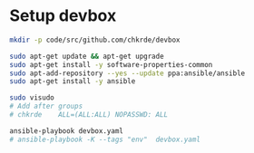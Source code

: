 # Setup devbox

```bash
mkdir -p code/src/github.com/chkrde/devbox
```

```bash
sudo apt-get update && apt-get upgrade
sudo apt-get install -y software-properties-common
sudo apt-add-repository --yes --update ppa:ansible/ansible
sudo apt-get install -y ansible
```

```bash
sudo visudo
# Add after groups
# chkrde	ALL=(ALL:ALL) NOPASSWD: ALL
```

```bash
ansible-playbook devbox.yaml
# ansible-playbook -K --tags "env"  devbox.yaml
```
